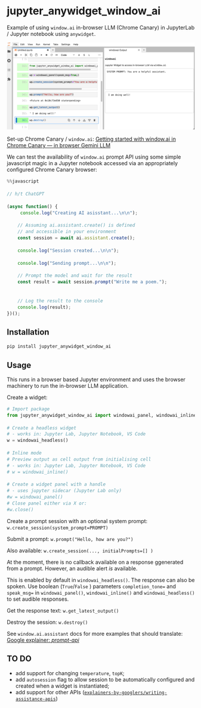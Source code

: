 # jupyter_anywidget_window_ai

Example of using `window.ai` in-browser LLM (Chrome Canary) in JupyterLab / Jupyter notebook using `anywidget`.

![Example of jupyter_anywidget_window_ai panel view](screenshot.png)

Set-up Chrome Canary / `window.ai`: [Getting started with window.ai in Chrome Canary — in browser Gemini LLM](https://blog.ouseful.info/2024/09/01/getting-started-with-window-ai-in-chrome-canary-in-browser-gemini-llm/)

We can test the availability of `window.ai` prompt API using some simple javascript magic in a Jupyter notebook accessed via an appropriately configured Chrome Canary browser:

```javascript
%%javascript

// h/t ChatGPT

(async function() {
     console.log("Creating AI asisstant...\n\n");
 
    // Assuming ai.assistant.create() is defined 
    // and accessible in your environment
    const session = await ai.assistant.create();

    console.log("Session created...\n\n");

    console.log("Sending prompt...\n\n");

    // Prompt the model and wait for the result
    const result = await session.prompt("Write me a poem.");


    // Log the result to the console
    console.log(result);
})();
```

## Installation

```sh
pip install jupyter_anywidget_window_ai
```

## Usage

This runs in a browser based Jupyter environment and uses the browser machinery to run the in-browser LLM application.

Create a widget:

```python
# Import package
from jupyter_anywidget_window_ai import windowai_panel, windowai_inline, windowai_headless

# Create a headless widget
# - works in: Jupyter Lab, Jupyter Notebook, VS Code
w = windowai_headless()

# Inline mode
# Preview output as cell output from initialising cell
# - works in: Jupyter Lab, Jupyter Notebook, VS Code
# w = windowai_inline()

# Create a widget panel with a handle
# - uses jupyter sidecar (Jupyter Lab only)
#w = windowai_panel()
# Close panel either via X or:
#w.close()

```

Create a prompt session with an optional system prompt: `w.create_session(system_prompt=PROMPT)`

Submit a prompt: `w.prompt("Hello, how are you?")`

Also available: `w.create_session(..., initialPrompts=[] )`

At the moment, there is no callback available on a response ggenerated from a prompt. However, an audible alert *is* available.

This is enabled by default in `windowai_headless()`. The response can also be spoken. Use boolean (`True`/`False` ) parameters `completion_tone=` and `speak_msg=` in `windowai_panel()`, `windowai_inline()` and `windowai_headless()` to set audible responses.

Get the response text: `w.get_latest_output()`

Destroy the session: `w.destroy()`

See `window.ai.assistant` docs for more examples that should translate: [Google explainer: *prompt-api*](https://github.com/explainers-by-googlers/prompt-api)

## TO DO

- add support for changing `temperature`, `topK`;
- add `autosession` flag to allow session to be automatically configured and created when a widget is instantiated;
- add support for other APIs ([`explainers-by-googlers/writing-assistance-apis`](https://github.com/explainers-by-googlers/writing-assistance-apis))